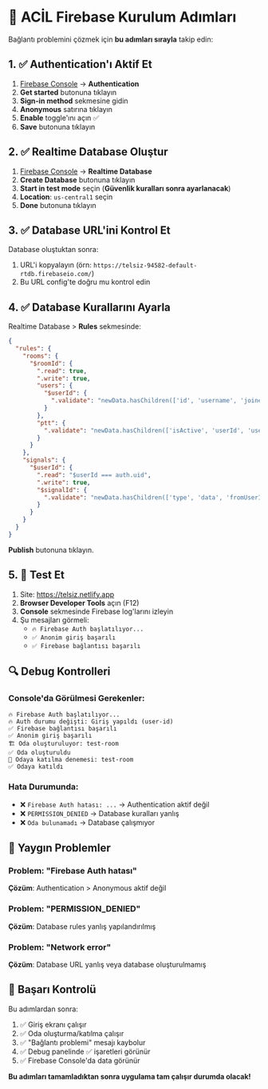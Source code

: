 # 🚨 ACİL Firebase Kurulum Adımları

Bağlantı problemini çözmek için **bu adımları sırayla** takip edin:

## 1. ✅ Authentication'ı Aktif Et

1. [Firebase Console](https://console.firebase.google.com/u/0/project/telsiz-94582/authentication) → **Authentication**
2. **Get started** butonuna tıklayın
3. **Sign-in method** sekmesine gidin
4. **Anonymous** satırına tıklayın
5. **Enable** toggle'ını açın ✅
6. **Save** butonuna tıklayın

## 2. ✅ Realtime Database Oluştur

1. [Firebase Console](https://console.firebase.google.com/u/0/project/telsiz-94582/database) → **Realtime Database**
2. **Create Database** butonuna tıklayın
3. **Start in test mode** seçin (**Güvenlik kuralları sonra ayarlanacak**)
4. **Location**: `us-central1` seçin
5. **Done** butonuna tıklayın

## 3. ✅ Database URL'ini Kontrol Et

Database oluştuktan sonra:
1. URL'i kopyalayın (örn: `https://telsiz-94582-default-rtdb.firebaseio.com/`)
2. Bu URL config'te doğru mu kontrol edin

## 4. ✅ Database Kurallarını Ayarla

Realtime Database > **Rules** sekmesinde:

```json
{
  "rules": {
    "rooms": {
      "$roomId": {
        ".read": true,
        ".write": true,
        "users": {
          "$userId": {
            ".validate": "newData.hasChildren(['id', 'username', 'joinedAt', 'isSpeaking'])"
          }
        },
        "ptt": {
          ".validate": "newData.hasChildren(['isActive', 'userId', 'username', 'timestamp'])"
        }
      }
    },
    "signals": {
      "$userId": {
        ".read": "$userId === auth.uid",
        ".write": true,
        "$signalId": {
          ".validate": "newData.hasChildren(['type', 'data', 'fromUserId', 'toUserId', 'timestamp'])"
        }
      }
    }
  }
}
```

**Publish** butonuna tıklayın.

## 5. 🧪 Test Et

1. Site: https://telsiz.netlify.app
2. **Browser Developer Tools** açın (F12)
3. **Console** sekmesinde Firebase log'larını izleyin
4. Şu mesajları görmeli:
   - `🔥 Firebase Auth başlatılıyor...`
   - `✅ Anonim giriş başarılı`
   - `✅ Firebase bağlantısı başarılı`

## 🔍 Debug Kontrolleri

### Console'da Görülmesi Gerekenler:
```
🔥 Firebase Auth başlatılıyor...
🔥 Auth durumu değişti: Giriş yapıldı (user-id)
✅ Firebase bağlantısı başarılı
✅ Anonim giriş başarılı
🏗️ Oda oluşturuluyor: test-room
✅ Oda oluşturuldu
🚪 Odaya katılma denemesi: test-room
✅ Odaya katıldı
```

### Hata Durumunda:
- ❌ `Firebase Auth hatası: ...` → Authentication aktif değil
- ❌ `PERMISSION_DENIED` → Database kuralları yanlış
- ❌ `Oda bulunamadı` → Database çalışmıyor

## 🔧 Yaygın Problemler

### Problem: "Firebase Auth hatası"
**Çözüm**: Authentication > Anonymous aktif değil

### Problem: "PERMISSION_DENIED"
**Çözüm**: Database rules yanlış yapılandırılmış

### Problem: "Network error"
**Çözüm**: Database URL yanlış veya database oluşturulmamış

## 🎯 Başarı Kontrolü

Bu adımlardan sonra:
1. ✅ Giriş ekranı çalışır
2. ✅ Oda oluşturma/katılma çalışır
3. ✅ "Bağlantı problemi" mesajı kaybolur
4. ✅ Debug panelinde ✅ işaretleri görünür
5. ✅ Firebase Console'da data görünür

**Bu adımları tamamladıktan sonra uygulama tam çalışır durumda olacak!** 